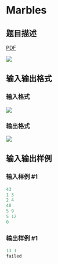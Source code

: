 # Marbles

## 题目描述

[problemUrl]: https://uva.onlinejudge.org/index.php?option=com_onlinejudge&Itemid=8&category=12&page=show_problem&problem=1031

[PDF](https://uva.onlinejudge.org/external/100/p10090.pdf)

![](https://cdn.luogu.com.cn/upload/vjudge_pic/UVA10090/788fe568b58450cf379c13e5fe854ededcbcdcb8.png)

## 输入输出格式

### 输入格式

![](https://cdn.luogu.com.cn/upload/vjudge_pic/UVA10090/0cbf47027436ee6440954dca1f26986fff8252a1.png)

### 输出格式

![](https://cdn.luogu.com.cn/upload/vjudge_pic/UVA10090/4c4cb611b6c8057127abddfd2158784609279a03.png)

## 输入输出样例

### 输入样例 #1

```cpp
43
1 3
2 4
40
5 9
5 12
0
```


### 输出样例 #1

```cpp
13 1
failed
```


